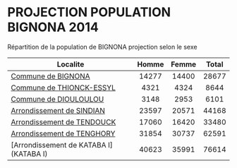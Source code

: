 # PROJECTION POPULATION BIGNONA 2014
	
Répartition de la population de BIGNONA projection selon le sexe
	
| Localite  | Homme | Femme | Total |
| --------- |:-----:|:-----:|:-----:|
| [Commune de BIGNONA](BIGNONA) | 14277 | 14400 | 28677 |
| [Commune de THIONCK-ESSYL](THIONCK-ESSYL) | 4321 | 4324 | 8644 |
| [Commune de DIOULOULOU](DIOULOULOU) | 3148 | 2953 | 6101 |
| [Arrondissement de SINDIAN](SINDIAN) | 23597 | 20571 | 44168 |
| [Arrondissement de TENDOUCK](TENDOUCK) | 17060 | 16420 | 33480 |
| [Arrondissement de TENGHORY](TENGHORY) | 31854 | 30737 | 62591 |
| [Arrondissement de KATABA I](KATABA I) | 40623 | 35991 | 76614 |
